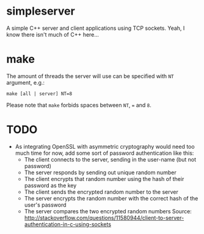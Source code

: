 # simpleserver

A simple C++ server and client applications using TCP sockets. Yeah, I know there isn't much of C++ here...

# make

The amount of threads the server will use can be specified with `NT` argument, e.g.:

```
make [all | server] NT=8
```

Please note that `make` forbids spaces between `NT`, `=` and `8`.

# TODO

+ As integrating OpenSSL with asymmetric cryptography would need too much time for now, add some sort of password authentication like this:
  - The client connects to the server, sending in the user-name (but not password)
  - The server responds by sending out unique random number
  - The client encrypts that random number using the hash of their password as the key
  - The client sends the encrypted random number to the server
  - The server encrypts the random number with the correct hash of the user's password
  - The server compares the two encrypted random numbers
  Source: http://stackoverflow.com/questions/11580944/client-to-server-authentication-in-c-using-sockets
